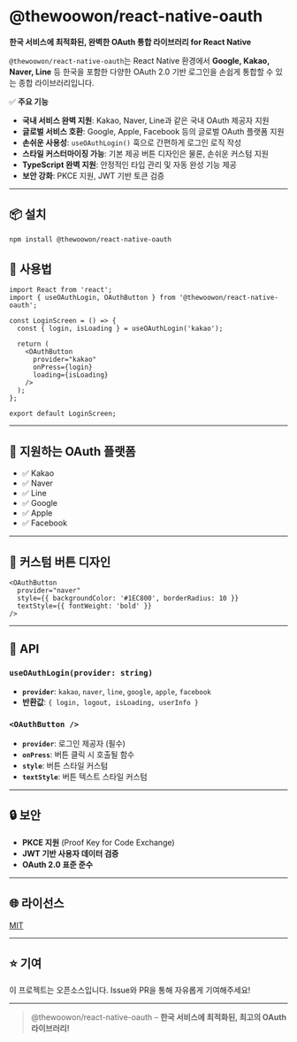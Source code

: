 # @thewoowon/react-native-oauth

**한국 서비스에 최적화된, 완벽한 OAuth 통합 라이브러리 for React Native**

`@thewoowon/react-native-oauth`는 React Native 환경에서 **Google, Kakao, Naver, Line** 등 한국을 포함한 다양한 OAuth 2.0 기반 로그인을 손쉽게 통합할 수 있는 종합 라이브러리입니다.

✅ **주요 기능**

- **국내 서비스 완벽 지원**: Kakao, Naver, Line과 같은 국내 OAuth 제공자 지원
- **글로벌 서비스 호환**: Google, Apple, Facebook 등의 글로벌 OAuth 플랫폼 지원
- **손쉬운 사용성**: `useOAuthLogin()` 훅으로 간편하게 로그인 로직 작성
- **스타일 커스터마이징 가능**: 기본 제공 버튼 디자인은 물론, 손쉬운 커스텀 지원
- **TypeScript 완벽 지원**: 안정적인 타입 관리 및 자동 완성 기능 제공
- **보안 강화**: PKCE 지원, JWT 기반 토큰 검증

---

## 📦 설치

```bash
npm install @thewoowon/react-native-oauth
```

## 🚀 사용법

```tsx
import React from 'react';
import { useOAuthLogin, OAuthButton } from '@thewoowon/react-native-oauth';

const LoginScreen = () => {
  const { login, isLoading } = useOAuthLogin('kakao');

  return (
    <OAuthButton
      provider="kakao"
      onPress={login}
      loading={isLoading}
    />
  );
};

export default LoginScreen;
```

---

## 🌟 지원하는 OAuth 플랫폼

- ✅ Kakao
- ✅ Naver
- ✅ Line
- ✅ Google
- ✅ Apple
- ✅ Facebook

---

## 🎨 커스텀 버튼 디자인

```tsx
<OAuthButton
  provider="naver"
  style={{ backgroundColor: '#1EC800', borderRadius: 10 }}
  textStyle={{ fontWeight: 'bold' }}
/>
```

---

## 📖 API

### `useOAuthLogin(provider: string)`

- **`provider`**: `kakao`, `naver`, `line`, `google`, `apple`, `facebook`
- **반환값**: `{ login, logout, isLoading, userInfo }`

### `<OAuthButton />`

- **`provider`**: 로그인 제공자 (필수)
- **`onPress`**: 버튼 클릭 시 호출될 함수
- **`style`**: 버튼 스타일 커스텀
- **`textStyle`**: 버튼 텍스트 스타일 커스텀

---

## 🔒 보안

- **PKCE 지원** (Proof Key for Code Exchange)
- **JWT 기반 사용자 데이터 검증**
- **OAuth 2.0 표준 준수**

---

## 🌐 라이선스

[MIT](LICENSE)

---

## ⭐ 기여

이 프로젝트는 오픈소스입니다. Issue와 PR을 통해 자유롭게 기여해주세요!

---

> @thewoowon/react-native-oauth – **한국 서비스에 최적화된, 최고의 OAuth 라이브러리!**

